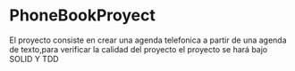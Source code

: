 # PhoneBookProyect
El proyecto consiste en crear una agenda telefonica a partir de una agenda de texto,para verificar la calidad del proyecto el proyecto se hará bajo SOLID Y TDD
